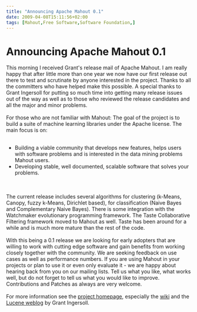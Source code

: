 ```yaml
---
title: "Announcing Apache Mahout 0.1"
date: 2009-04-08T15:11:56+02:00
tags: [Mahout,Free Software,Software Foundation,]
---
```


# Announcing Apache Mahout 0.1


This morning I received Grant's release mail of Apache Mahout. I am really happy that after little more than one year 
we now have our first release out there to test and scrutinate by anyone interested in the project. Thanks to all the 
committers who have helped make this possible. A special thanks to Grant Ingersoll for putting so much time into 
getting many release issues out of the way as well as to those who reviewed the release candidates and  all the major 
and minor problems.<br><br>For those who are not familiar with Mahout: The goal of the project is to build a suite of 
machine learning libraries under the Apache license. The main focus is on:<br><ul><br><li> Building a viable community 
that develops new features, helps users with software problems and is interested in the data mining problems Mahout 
users.<br><li> Developing stable, well documented, scalable software that solves your problems.<br></ul><br><br>The 
current release includes several algorithms for clustering (k-Means, Canopy, fuzzy k-Means, Dirichlet based), for 
classification (Naive Bayes and Complementary Naive Bayes). There is some integration with the Watchmaker evolutionary 
programming framework. The Taste Collaborative Filtering framework moved to Mahout as well. Taste has been around for a 
while and is much more mature than the rest of the code.<br><br>With this being a 0.1 release we are looking for early 
adopters that are willing to work with cutting edge software and gain benefits from working closely together with the 
community. We are seeking feedback on use cases as well as performance numbers. If you are using Mahout in your 
projects or plan to use it or even only evaluate it - we are happy about hearing back from you on our mailing lists. 
Tell us what you like, what works well, but do not forget to tell us what you would like to improve. Contributions and 
Patches as always are very welcome.<br><br>For more information see the <a 
href="http://lucene.apache.org/mahout">project homepage</a>, especially the <a href="">wiki</a> and the <a 
href="http://lucene.grantingersoll.com/2009/04/07/a">Lucene weblog</a> by Grant Ingersoll.
